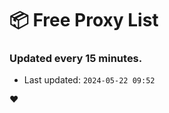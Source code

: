 # :package: Free Proxy List
### Updated every 15 minutes.

- Last updated: `2024-05-22 09:52`

:heart:
